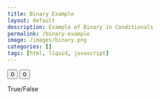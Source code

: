 ```yaml
---
title: Binary Example
layout: default
description: Example of Binary in Conditionals
permalink: /binary-example
image: /images/binary.png
categories: []
tags: [html, liquid, javascript]
---
```


<html>
  <body>
    <button id="firstButton" onclick="firstToggle()">0</button>
    <button id="secondButton" onclick="secondToggle()">0</button>
    <p id="conditionalOutput">True/False</p>
    <script>
      function firstToggle() {
        if (document.getElementById("firstButton").innerHTML = "0") {
          document.getElementById("firstButton").innerHTML= "1";
        }
        else if (document.getElementById("firstButton").innerHTML = "1") {
          document.getElementById("firstButton").innerHTML= "0";
        }
      }
      function secondToggle() {
        if (document.getElementById("secondButton").innerHTML = "0") {
          document.getElementById("secondButton").innerHTML= "1";
        }
        else if (document.getElementById("secondButton").innerHTML = "1") {
          document.getElementById("secondButton").innerHTML= "0";
        }
      }
      if (document.getElementById("firstButton").innerHTML = document.getElementById("secondButton")) {
        document.getElementById("conditionalOutput").innerHTML = "True"
      } else {
        document.getElementById("conditionalOutput").innerHTML = "False"f
      }
    </script>
  </body>
</html>
